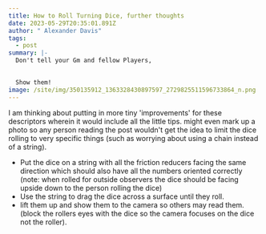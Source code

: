 ```yaml
---
title: How to Roll Turning Dice, further thoughts
date: 2023-05-29T20:35:01.891Z
author: " Alexander Davis"
tags:
  - post
summary: |-
  Don't tell your Gm and fellow Players, 
   

  Show them!
image: /site/img/350135912_1363328430897597_2729825511596733864_n.png
---
```

I﻿ am thinking about putting in more tiny 'improvements'  for these descriptors wherein it would include all the little tips.  might even mark up a photo so any person reading the post wouldn't get the idea to limit the dice rolling to very specific things (such as worrying about using a chain instead of a string).

* Put the dice on a string with all the friction reducers facing the same direction which should also have all the numbers oriented correctly (note: when rolled for outside observers the dice should be facing upside down to the person rolling the dice) 
* Use the string to drag the dice across a surface until they roll.
* lift them up and show them to the camera so others may read them. (block the rollers eyes with the dice so the camera focuses on the dice not the roller).